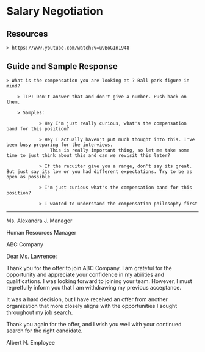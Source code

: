 
# Salary Negotiation

## Resources

    > https://www.youtube.com/watch?v=u9BoG1n1948



## Guide and Sample Response

    > What is the compensation you are looking at ? Ball park figure in mind?

        > TIP: Don't answer that and don't give a number. Push back on them. 

        > Samples:

                > Hey I'm just really curious, what's the compensation band for this position?

                > Hey I actually haven't put much thought into this. I've been busy preparing for the interviews.
                    This is really important thing, so let me take some time to just think about this and can we revisit this later?

                > If the recuiter give you a range, don't say its great. But just say its low or you had different expectations. Try to be as open as possible

                > I'm just curious what's the compensation band for this position?

                > I wanted to understand the compensation philosophy first




-----------------------------------------------------------------------------------------------------------------------------------------------------------------------

Ms. Alexandra J. Manager


Human Resources Manager


ABC Company


Dear Ms. Lawrence:


Thank you for the offer to join ABC Company. I am grateful for the opportunity and appreciate your confidence in my abilities and qualifications. I was looking forward to joining your team. However, I must regretfully inform you that I am withdrawing my previous acceptance.


It was a hard decision, but I have received an offer from another organization that more closely aligns with the opportunities I sought throughout my job search.


Thank you again for the offer, and I wish you well with your continued search for the right candidate.


Albert N. Employee